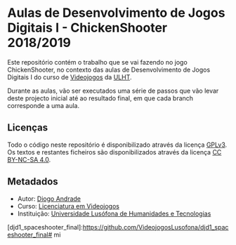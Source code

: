 <!--
Aulas de Desenvolvimento de Jogos Digitais I - ChickenShooter 2018/2019 (c) by Diogo Andrade

Aulas de Desenvolvimento de Jogos Digitais I - SpaceShooter 2018/2019 is licensed under a
Creative Commons Attribution-NonCommercial-ShareAlike 4.0 International License.

You should have received a copy of the license along with this
work. If not, see <http://creativecommons.org/licenses/by-nc-sa/4.0/>.
-->

# Aulas de Desenvolvimento de Jogos Digitais I - ChickenShooter 2018/2019

Este repositório contém o trabalho que se vai fazendo no jogo ChickenShooter, no contexto das aulas de Desenvolvimento de Jogos Digitais I 
do curso de [Videojogos][licvideo] da [ULHT].

Durante as aulas, vão ser executados uma série de passos que vão levar deste projecto inicial até ao resultado final, em que cada branch corresponde a uma aula.

## Licenças

Todo o código neste repositório é disponibilizado através da licença [GPLv3].
Os textos e restantes ficheiros são disponibilizados através da licença
[CC BY-NC-SA 4.0].

## Metadados

* Autor: [Diogo Andrade]
* Curso:  [Licenciatura em Videojogos][licvideo]
* Instituição: [Universidade Lusófona de Humanidades e Tecnologias][ULHT]



[GPLv3]:https://www.gnu.org/licenses/gpl-3.0.en.html
[CC BY-NC-SA 4.0]:https://creativecommons.org/licenses/by-nc-sa/4.0/
[licvideo]:https://www.ulusofona.pt/licenciatura/videojogos
[Diogo Andrade]:https://github.com/DiogoDeAndrade
[ULHT]:https://www.ulusofona.pt/
[djd1_spaceshooter_final]:https://github.com/VideojogosLusofona/djd1_spaceshooter_final# mi
